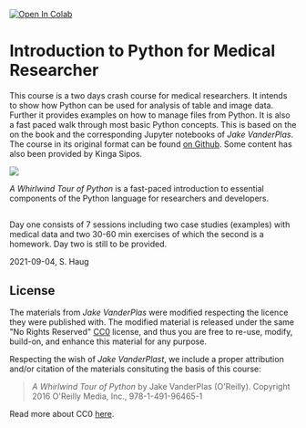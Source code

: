 [![Open In Colab](https://colab.research.google.com/assets/colab-badge.svg)](https://colab.research.google.com/github/sigvehaug/Introduction-to-Python-for-Medical-Researchers)

# Introduction to Python for Medical Researcher
 
This course is a two days crash course for medical researchers. It intends to show how Python can be used for analysis of table and image data. Further it provides examples on how to manage files from Python. It is also a fast paced walk through most basic Python concepts. This is based on the on the book and the corresponding Jupyter notebooks of *Jake VanderPlas*. The course in its original format can be found [on Github](https://github.com/jakevdp/WhirlwindTourOfPython). Some content has also been provided by Kinga Sipos.

<img src="Course/fig/cover-large.gif">

*A Whirlwind Tour of Python* is a fast-paced introduction to essential
components of the Python language for researchers and developers.

##

Day one consists of 7 sessions including two case studies (examples) with medical data and two 30-60 min exercises of which the second is a homework.
Day two is still to be provided.

2021-09-04, S. Haug

## License

The materials from *Jake VanderPlas* were modified respecting the licence they were published with. The modified material is released under the same "No Rights Reserved" [CC0](LICENSE)
license, and thus you are free to re-use, modify, build-on, and enhance
this material for any purpose.

Respecting the wish of *Jake VanderPlast*, we include a proper attribution and/or citation of the materials consituting the basis of this course:

> *A Whirlwind Tour of Python* by Jake VanderPlas (O'Reilly). Copyright 2016 O'Reilly Media, Inc., 978-1-491-96465-1

Read more about CC0 [here](https://creativecommons.org/share-your-work/public-domain/cc0/).
